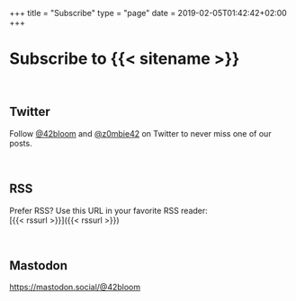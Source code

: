 +++
title = "Subscribe"
type = "page"
date = 2019-02-05T01:42:42+02:00
+++

# Subscribe to {{< sitename >}}

<br />

## Twitter

Follow
<a href="https://twitter.com/@42bloom" target="_blank" rel="noopener noreferer">@42bloom</a> and
<a href="https://twitter.com/@z0mbie42" target="_blank" rel="noopener noreferer">@z0mbie42</a>
on Twitter to never miss one of our posts.

<br />

## RSS

Prefer RSS? Use this URL in your favorite RSS reader: <br />
[{{< rssurl >}}]({{< rssurl >}})

<br />

## Mastodon

<a href="https://mastodon.social/@42bloom" target="_blank" rel="noopener noreferer">
https://mastodon.social/@42bloom</a>



<script type="text/javascript">
  window.$crisp=[];window.CRISP_WEBSITE_ID="5b2d6a0d-a14a-4b3b-996b-8429198f8562";(function(){d=document;s=d.createElement("script");s.src="https://client.crisp.chat/l.js";s.async=1;d.getElementsByTagName("head")[0].appendChild(s);})();
</script>
